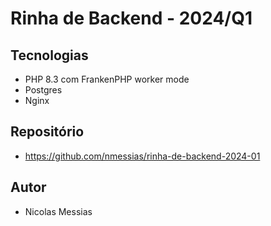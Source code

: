 # Rinha de Backend - 2024/Q1

## Tecnologias

- PHP 8.3 com FrankenPHP worker mode
- Postgres
- Nginx

## Repositório

- https://github.com/nmessias/rinha-de-backend-2024-01

## Autor

- Nicolas Messias
